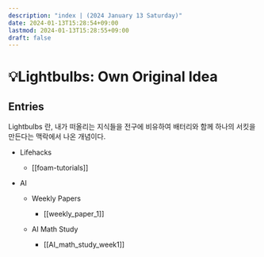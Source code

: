 ```yaml
---
description: "index | (2024 January 13 Saturday)"
date: 2024-01-13T15:28:54+09:00
lastmod: 2024-01-13T15:28:55+09:00
draft: false
---
```


# 💡Lightbulbs: Own Original Idea

## Entries
Lightbulbs 란, 내가 떠올리는 지식들을 전구에 비유하여 배터리와 함께 하나의 서킷을 만든다는 맥락에서 나온 개념이다.

- Lifehacks
    - [[foam-tutorials]]

- AI
  - Weekly Papers
    - [[weekly_paper_1]]

  - AI Math Study
    - [[AI_math_study_week1]]
